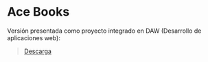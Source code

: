 # Ace Books

Versión presentada como proyecto integrado en DAW (Desarrollo de aplicaciones web):

> [Descarga](https://github.com/AstroCorp/Ace-Books/tree/ce510d6f2c5b54d65a8e84a1b4c2b529a9ad31d9)
